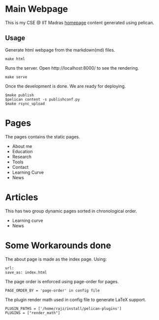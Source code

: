 # Main Webpage
This is my CSE @ IIT Madras [homepage](http://www.cse.iitm.ac.in/~mrprajesh/) content generated using pelican. 

## Usage
Generate html webpage from the markdown(md) files.

```make html```

Runs the server. Open http://localhost:8000/ to see the rendering.

```make serve```

Once the development is done. We are ready for deploying.

```
$make publish
$pelican content -s publishconf.py
$make rsync_upload
```


# Pages
The pages contains the static pages.
- About me
- Education
- Research
- Tools
- Contact
- Learning Curve
- News

# Articles
This has two group dynamic pages sorted in chronological order.
- Learning curve
- News

# Some Workarounds done
The about page is made as the index page. Using:
```
url: 
save_as: index.html
```
The page order is enforced using page-order for pages.
```
PAGE_ORDER_BY = 'page-order' in config file
```
The plugin render math used in config file to generate LaTeX support.
```
PLUGIN_PATHS = ['/home/rajz/install/pelican-plugins']
PLUGINS = ["render_math"]
```
